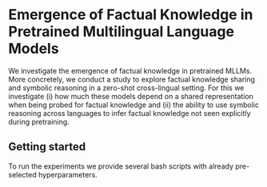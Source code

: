 # Emergence of Factual Knowledge in Pretrained Multilingual Language Models

We investigate the emergence of factual knowledge in pretrained MLLMs. 
More concretely, we conduct a study to explore factual knowledge sharing and symbolic reasoning in a zero-shot cross-lingual setting. 
For this we investigate (i) how much these models depend on a shared representation when being probed for factual knowledge and 
(ii) the ability to use symbolic reasoning across languages to infer factual knowledge not seen explicitly during pretraining.

## Getting started

To run the experiments we provide several bash scripts with already pre-selected hyperparameters.
